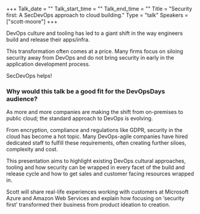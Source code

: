 +++
Talk_date = ""
Talk_start_time = ""
Talk_end_time = ""
Title = "Security first: A SecDevOps approach to cloud building."
Type = "talk"
Speakers = ["scott-moore"]
+++

DevOps culture and tooling has led to a giant shift in the way engineers build and release their apps/infra.

This transformation often comes at a price. Many firms focus on siloing security away from DevOps and do not bring security in early in the application development process.

SecDevOps helps!


### Why would this talk be a good fit for the DevOpsDays audience?

As more and more companies are making the shift from on-premises to public cloud; the standard approach to DevOps is evolving.

From encryption, compliance and regulations like GDPR, security in the cloud has become a hot topic. Many DevOps-agile companies have hired dedicated staff to fulfill these requirements, often creating further siloes, complexity and cost.

This presentation aims to highlight existing DevOps cultural approaches, tooling and how security can be wrapped in every facet of the build and release cycle and how to get sales and customer facing resources wrapped in.

Scott will share real-life experiences working with customers at Microsoft Azure and Amazon Web Services and explain how focusing on ‘security first’ transformed their business from product ideation to creation.
